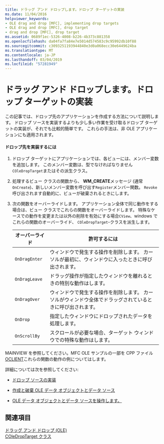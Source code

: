 ```yaml
---
title: ドラッグ アンド ドロップします。ドロップ ターゲットの実装
ms.date: 11/04/2016
helpviewer_keywords:
- OLE drag and drop [MFC], implementing drop targets
- OLE drag and drop [MFC], drop target
- drag and drop [MFC], drop target
ms.assetid: 0689f1ec-5326-4008-b226-4b373c881358
ms.openlocfilehash: da04fa7fa84e7e5014d574583c9c95992db10f88
ms.sourcegitcommit: c3093251193944840e3d0a068ecc30e6449624ba
ms.translationtype: MT
ms.contentlocale: ja-JP
ms.lasthandoff: 03/04/2019
ms.locfileid: "57281949"
---
```

# <a name="drag-and-drop-implementing-a-drop-target"></a>ドラッグ アンド ドロップします。ドロップ ターゲットの実装

この記事では、ドロップ先のアプリケーションを作成する方法について説明します。 ドロップ ソースを実装するよりも少し多い作業を受け取るドロップ ターゲットの実装が、それでも比較的簡単です。 これらの手法は、非 OLE アプリケーションにも適用されます。

#### <a name="to-implement-a-drop-target"></a>ドロップ先を実装するには

1. ドロップ ターゲットにアプリケーションでは、各ビューには、メンバー変数を追加します。 このメンバー変数は、型でなければなりません`COleDropTarget`またはその派生クラス。

1. 処理するビュー クラスの関数から、 **WM_CREATE**メッセージ (通常`OnCreate`)、新しいメンバー変数を呼び出す`Register`メンバー関数。 `Revoke` 呼び出されます自動的に、ビューが破棄されるときにします。

1. 次の関数をオーバーライドします。 アプリケーション全体で同じ動作をする場合は、ビュー クラスでこれらの関数をオーバーライドします。 特殊なケースでの動作を変更または以外の削除を有効にする場合`CView`、windows でこれらの関数のオーバーライド、 `COleDropTarget`-クラスを派生します。

    |オーバーライド|許可するには|
    |--------------|--------------|
    |`OnDragEnter`|ウィンドウで発生する操作を削除します。 カーソルが最初に、ウィンドウに入ったときに呼び出されます。|
    |`OnDragLeave`|ドラッグ操作が指定したウィンドウを離れるときの特別な動作はします。|
    |`OnDragOver`|ウィンドウで発生する操作を削除します。 カーソルがウィンドウ全体でドラッグされているときに呼び出されます。|
    |`OnDrop`|指定したウィンドウにドロップされたデータを処理します。|
    |`OnScrollBy`|スクロールが必要な場合、ターゲット ウィンドウでの特殊な動作はします。|

MAINVIEW を参照してください。MFC OLE サンプルの一部を CPP ファイル[OCLIENT](../visual-cpp-samples.md)これらの関数の動作の例についてはします。

詳細については次を参照してください:

- [ドロップ ソースの実装](../mfc/drag-and-drop-implementing-a-drop-source.md)

- [作成と破棄 OLE データ オブジェクトとデータ ソース](../mfc/data-objects-and-data-sources-creation-and-destruction.md)

- [OLE データ オブジェクトとデータ ソースを操作します。](../mfc/data-objects-and-data-sources-manipulation.md)

## <a name="see-also"></a>関連項目

[ドラッグ アンド ドロップ (OLE)](../mfc/drag-and-drop-ole.md)<br/>
[COleDropTarget クラス](../mfc/reference/coledroptarget-class.md)
